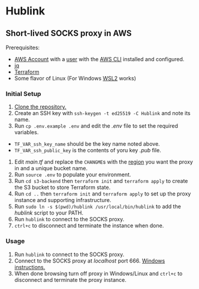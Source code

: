 # Hublink

## Short-lived SOCKS proxy in AWS

Prerequisites:
* [AWS Account](https://docs.aws.amazon.com/accounts/latest/reference/manage-acct-creating.html) with a [user](https://docs.aws.amazon.com/IAM/latest/UserGuide/id_users_create.html) with the [AWS CLI](https://docs.aws.amazon.com/cli/latest/userguide/getting-started-install.html) installed and configured.
* [jq](https://jqlang.github.io/jq/download/)
* [Terraform](https://developer.hashicorp.com/terraform/tutorials/aws-get-started/install-cli)
* Some flavor of Linux (For Windows [WSL2](https://learn.microsoft.com/en-us/windows/wsl/install) works)

### Initial Setup

1. [Clone the repository.](https://docs.github.com/en/repositories/creating-and-managing-repositories/cloning-a-repository)
1. Create an SSH key with `ssh-keygen -t ed25519 -C Hublink` and note its name.
1. Run `cp .env.example .env` and edit the _.env_ file to set the required variables.
  * `TF_VAR_ssh_key_name` should be the key name noted above.
  * `TF_VAR_ssh_public_key` is the contents of yoru key _.pub_ file.
1. Edit _main.tf_ and replace the `CHANGME`s with the [region](https://docs.aws.amazon.com/AWSEC2/latest/UserGuide/using-regions-availability-zones.html#concepts-available-regions) you want the proxy in and a unique bucket name.
1. Run `source .env` to populate your environment.
1. Run `cd s3-backend` then `terraform init` and `terraform apply` to create the S3 bucket to store Terraform state.
1. Run `cd ..` then `terraform init` and `terraform apply` to set up the proxy instance and supporting infrastructure.
1. Run `sudo ln -s $(pwd)/hublink /usr/local/bin/hublink` to add the _hublink_ script to your PATH.
1. Run `hublink` to connect to the SOCKS proxy.
1. `ctrl+c` to disconnect and terminate the instance when done.

### Usage
1. Run `hublink` to connect to the SOCKS proxy.
1. Connect to the SOCKS proxy at _localhost_ port 666. [Windows instructions.](https://superuser.com/a/1767865)
1. When done browsing turn off proxy in Windows/Linux and `ctrl+c` to disconnect and terminate the proxy instance.
